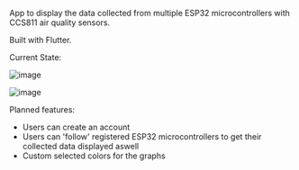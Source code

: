 App to display the data collected from multiple
ESP32 microcontrollers with CCS811 air quality sensors.

Built with Flutter.

Current State:

![image](https://user-images.githubusercontent.com/51988056/178097361-4e3efe77-8fac-4eea-a662-f2d84a3a79ef.png)

![image](https://user-images.githubusercontent.com/51988056/178097384-9533d565-5ca5-4729-92f0-cf53ae3762ba.png)


Planned features:
- Users can create an account
- Users can 'follow' registered ESP32 microcontrollers to get their collected data displayed aswell
- Custom selected colors for the graphs
